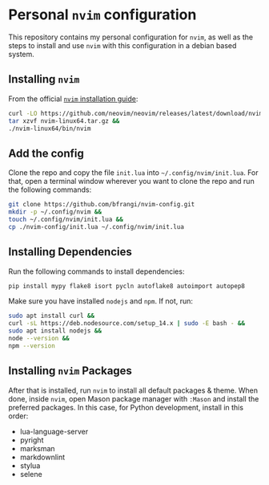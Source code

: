 # Personal `nvim` configuration

This repository contains my personal configuration for `nvim`, as well as the steps to install and use `nvim` with this configuration in a debian based system.

## Installing `nvim`

From the official [`nvim` installation guide](https://github.com/neovim/neovim/wiki/Installing-Neovim):

```bash
curl -LO https://github.com/neovim/neovim/releases/latest/download/nvim-linux64.tar.gz &&
tar xzvf nvim-linux64.tar.gz &&
./nvim-linux64/bin/nvim
````

## Add the config

Clone the repo and copy the file `init.lua` into `~/.config/nvim/init.lua`. For that, open a terminal window wherever you want to clone the repo and run the following commands:

```bash
git clone https://github.com/bfrangi/nvim-config.git
mkdir -p ~/.config/nvim &&
touch ~/.config/nvim/init.lua &&
cp ./nvim-config/init.lua ~/.config/nvim/init.lua
```

## Installing Dependencies

Run the following commands to install dependencies:

```bash
pip install mypy flake8 isort pycln autoflake8 autoimport autopep8
```

Make sure you have installed `nodejs` and `npm`. If not, run:

```bash
sudo apt install curl &&
curl -sL https://deb.nodesource.com/setup_14.x | sudo -E bash - &&
sudo apt install nodejs &&
node --version &&
npm --version
```

## Installing `nvim` Packages

After that is installed, run `nvim` to install all default packages & theme. When done, inside `nvim`, open Mason package manager with `:Mason` and install the preferred packages. In this case, for Python development, install in this order:

- lua-language-server
- pyright
- marksman
- markdownlint
- stylua
- selene
